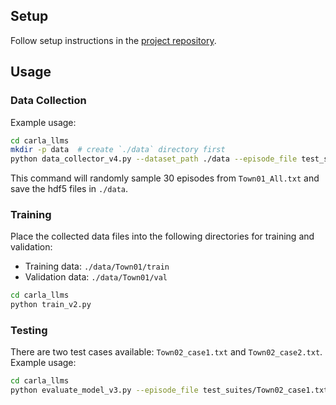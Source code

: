 ## Setup

Follow setup instructions in the [project repository](https://github.com/TheRoboticsClub/gsoc2023-Meiqi_Zhao).

## Usage

### Data Collection
Example usage:
```bash
cd carla_llms
mkdir -p data  # create `./data` directory first
python data_collector_v4.py --dataset_path ./data --episode_file test_suites/Town01_All.txt --n_episodes 30
```
This command will randomly sample 30 episodes from `Town01_All.txt` and save the hdf5 files in `./data`.

### Training

Place the collected data files into the following directories for training and validation:
- Training data: `./data/Town01/train`
- Validation data: `./data/Town01/val`

```bash
cd carla_llms
python train_v2.py
```

### Testing
There are two test cases available: `Town02_case1.txt` and `Town02_case2.txt`. Example usage:
```bash
cd carla_llms
python evaluate_model_v3.py --episode_file test_suites/Town02_case1.txt --model "ModifiedDeepestLSTMTinyPilotNet/models/v1.0.pth" --n_episodes 1 --combined_control
```
